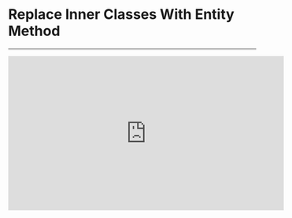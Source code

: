 ﻿# Replace Inner Classes With Entity Method
---
<iframe width="560" height="315" src="https://www.youtube.com/embed/usn69wc8AhQ?list=PL1DEQjXG2xnIJdh5U16PWRHKJBc5qEmRb" frameborder="0" allowfullscreen></iframe>